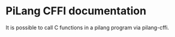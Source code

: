 # PiLang CFFI documentation

It is possible to call C functions in a pilang program via pilang-cffi.


